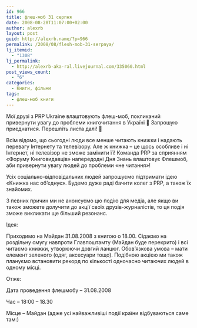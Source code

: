 ```yaml
---
id: 966
title: флеш-моб 31 серпня
date: 2008-08-28T11:07:00+02:00
author: alexrb
layout: post
guid: http://alexrb.name/?p=966
permalink: /2008/08/flesh-mob-31-serpnya/
lj_itemid:
  - "1308"
lj_permalink:
  - http://alexrb-aka-ral.livejournal.com/335060.html
post_views_count:
  - "6"
categories:
  - Книги, фільми
tags:
  - флеш-моб книги
---
```

Мої друзі з PRP Ukraine влаштовують флеш-моб, покликаний привернути увагу до проблеми книгочитання в Україні 🙂 Запрошую приєднатися. Перешліть листа далі! 🙂

Всім відомо, що сьогодні люди все менше читають книжки і надають перевагу Інтернету та телевізору. Але ж книжка – це щось особливе і ні Інтернет, ні телевізор не зможе замінити її! Команда PRP за сприянням «Форуму Книговидавців» напередодні Дня Знань влаштовує Флешмоб, аби привернути увагу людей до проблеми «не читання»!

Усіх соціально-відповідальних людей запрошуємо підтримати ідею «Книжка нас об&#8217;єднує». Будемо дуже раді бачити колег з PRP, а також їх знайомих.

З певних причин ми не анонсуємо цю подію для медіа, але якщо ви також зможете долучити до акції своїх друзів-журналістів, то ця подія зможе викликати ще більший резонанс.

Ідея:

Приходимо на Майдан 31.08.2008 з книгою о 18.00. Сідаємо на роздільну смугу навпроти Главпоштамту (Майдан буде перекрито) і всі читаємо книжки, утворюючи довгий ланцюг. Обов&#8217;язкова умова – мати елемент зеленого (одяг, аксесуари тощо). Подібною акцією ми також плануємо встановити рекорд по кількості одночасно читаючих людей в одному місці.

Отже:

Дата проведення флешмобу – 31.08.2008

Час – 18:00 – 18.30

Місце &#8211; Майдан (адже усі найважливіші події країни відбуваються саме там:)
